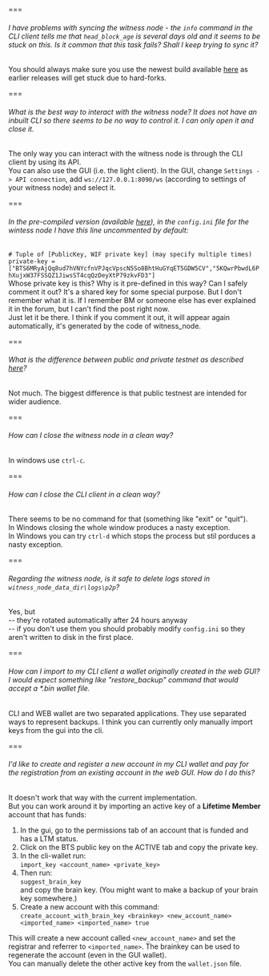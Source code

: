 ===
###### I have problems with syncing the witness node - the `info` command in the CLI client tells me that `head_block_age` is several days old and it seems to be stuck on this. Is it common that this task fails? Shall I keep trying to sync it?
You should always make sure you use the newest build available [here](https://github.com/bitshares/bitshares-2/releases/latest) as earlier releases will get stuck due to hard-forks.

===
###### What is the best way to interact with the witness node? It does not have an inbuilt CLI so there seems to be no way to control it. I can only open it and close it.
The only way you can interact with the witness node is through the CLI client by using its API.  
You can also use the GUI (i.e. the light client). In the GUI, change `Settings -> API connection`, add `ws://127.0.0.1:8090/ws` (according to settings of your witness node) and select it.

===
###### In the pre-compiled version (available [here](https://github.com/bitshares/bitshares-2/releases)), in the `config.ini` file for the wintess node I have this line uncommented by default:  
`# Tuple of [PublicKey, WIF private key] (may specify multiple times)  
private-key = ["BTS6MRyAjQq8ud7hVNYcfnVPJqcVpscN5So8BhtHuGYqET5GDW5CV","5KQwrPbwdL6PhXujxW37FSSQZ1JiwsST4cqQzDeyXtP79zkvFD3"]`  
Whose private key is this? Why is it pre-defined in this way? Can I safely comment it out?
It's a shared key for some special purpose. But I don't remember what it is. If I remember BM or someone else has ever explained it in the forum, but I can't find the post right now.  
Just let it be there. I think if you comment it out, it will appear again automatically, it's generated by the code of witness_node.


===
###### What is the difference between public and private testnet as described [here](http://docs.bitshares.eu/testnet/index.html)?
Not much. The biggest difference is that public testnest are intended for wider audience.

===
###### How can I close the witness node in a clean way?
In windows use `ctrl-c`.

===
###### How can I close the CLI client in a clean way?
There seems to be no command for that (something like "exit" or "quit").  
In Windows closing the whole window produces a nasty exception.  
In Windows you can try `ctrl-d` which stops the process but stil porduces a nasty exception.

===
###### Regarding the witness node, is it safe to delete logs stored in `witness_node_data_dir\logs\p2p`?
Yes, but  
-- they're rotated automatically after 24 hours anyway  
-- if you don't use them you should probably modify `config.ini` so they aren't written to disk in the first place.

===
######  How can I import to my CLI client a wallet originally created in the web GUI? I would expect something like "restore_backup" command that would accept a *.bin wallet file.
CLI and WEB wallet are two separated applications. They use separated ways to represent backups. I think you can currently only manually import keys from the gui into the cli.

===
###### I'd like to create and register a new account in my CLI wallet and pay for the registration from an existing account in the web GUI. How do I do this?
It doesn't work that way with the current implementation.  
But you can work around it by importing an active key of a **Lifetime Member** account that has funds:

1. In the gui, go to the permissions tab of an account that is funded and has a LTM status.
2. Click on the BTS public key on the ACTIVE tab and copy the private key.
3. In the cli-wallet run:  
`import_key <account_name> <private_key>`
4. Then run:  
`suggest_brain_key`  
and copy the brain key. (You might want to make a backup of your brain key somewhere.)
5. Create a new account with this command:  
`create_account_with_brain_key <brainkey> <new_account_name> <imported_name> <imported_name> true`

This will create a new account called `<new_account_name>` and set the registrar and referrer to `<imported_name>`.
The brainkey can be used to regenerate the account (even in the GUI wallet).  
You can manually delete the other active key from the `wallet.json` file. 


